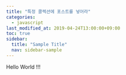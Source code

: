 ```yaml
---
title: "특정 콜렉션에 포스트를 넣어라"
categories: 
  - javascript
last_modified_at: 2019-04-24T13:00:00+09:00
toc: true
sidebar:
  title: "Sample Title"
  nav: sidebar-sample
---
```


Hello World !!!